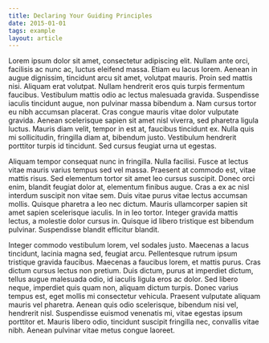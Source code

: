 ```yaml
---
title: Declaring Your Guiding Principles
date: 2015-01-01
tags: example
layout: article
---
```


Lorem ipsum dolor sit amet, consectetur adipiscing elit. Nullam ante orci, facilisis ac nunc ac, luctus eleifend massa. Etiam eu lacus lorem. Aenean in augue dignissim, tincidunt arcu sit amet, volutpat mauris. Proin sed mattis nisi. Aliquam erat volutpat. Nullam hendrerit eros quis turpis fermentum faucibus. Vestibulum mattis odio ac lectus malesuada gravida. Suspendisse iaculis tincidunt augue, non pulvinar massa bibendum a. Nam cursus tortor eu nibh accumsan placerat. Cras congue mauris vitae dolor vulputate gravida. Aenean scelerisque sapien sit amet nisl viverra, sed pharetra ligula luctus. Mauris diam velit, tempor in est at, faucibus tincidunt ex. Nulla quis mi sollicitudin, fringilla diam at, bibendum justo. Vestibulum hendrerit porttitor turpis id tincidunt. Sed cursus feugiat urna ut egestas.

Aliquam tempor consequat nunc in fringilla. Nulla facilisi. Fusce at lectus vitae mauris varius tempus sed vel massa. Praesent at commodo est, vitae mattis risus. Sed elementum tortor sit amet leo cursus suscipit. Donec orci enim, blandit feugiat dolor at, elementum finibus augue. Cras a ex ac nisl interdum suscipit non vitae sem. Duis vitae purus vitae lectus accumsan mollis. Quisque pharetra a leo nec dictum. Mauris ullamcorper sapien sit amet sapien scelerisque iaculis. In in leo tortor. Integer gravida mattis lectus, a molestie dolor cursus in. Quisque id libero tristique est bibendum pulvinar. Suspendisse blandit efficitur blandit.

Integer commodo vestibulum lorem, vel sodales justo. Maecenas a lacus tincidunt, lacinia magna sed, feugiat arcu. Pellentesque rutrum ipsum tristique gravida faucibus. Maecenas a faucibus lorem, et mattis purus. Cras dictum cursus lectus non pretium. Duis dictum, purus at imperdiet dictum, tellus augue malesuada odio, id iaculis ligula eros ac dolor. Sed libero neque, imperdiet quis quam non, aliquam dictum turpis. Donec varius tempus est, eget mollis mi consectetur vehicula. Praesent vulputate aliquam mauris vel pharetra. Aenean quis odio scelerisque, bibendum nisi vel, hendrerit nisl. Suspendisse euismod venenatis mi, vitae egestas ipsum porttitor et. Mauris libero odio, tincidunt suscipit fringilla nec, convallis vitae nibh. Aenean pulvinar vitae metus congue laoreet.
